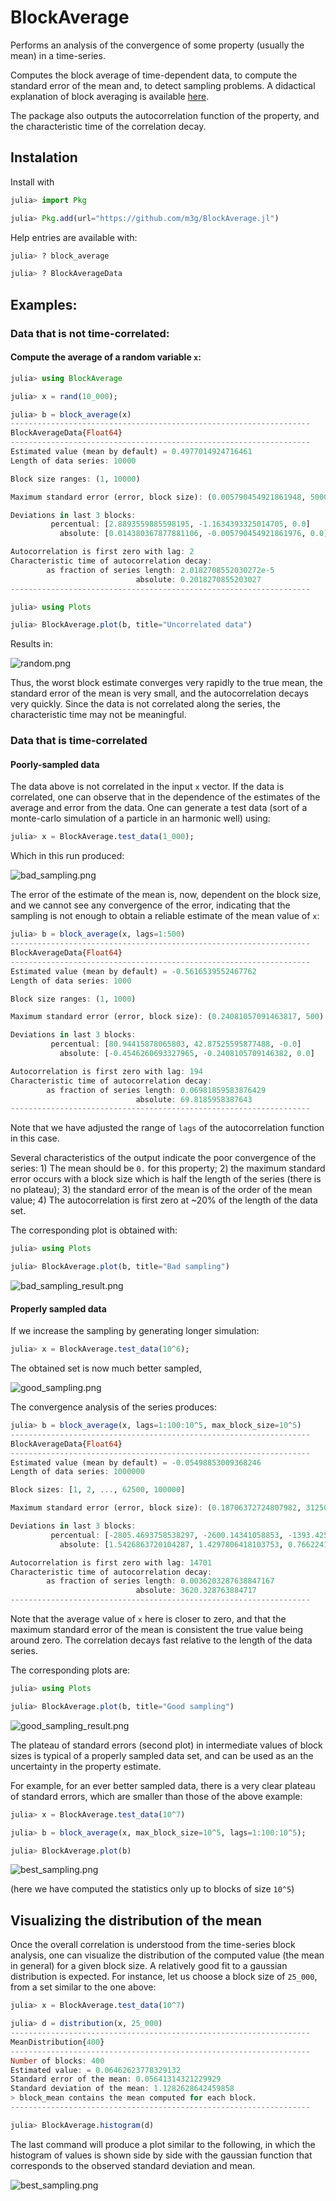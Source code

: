 # BlockAverage

Performs an analysis of the convergence of some property (usually the mean) in a time-series. 

Computes the block average of time-dependent data, to compute the standard error of the mean and, to detect sampling problems. A didactical explanation of block averaging is available [here](http://sachinashanbhag.blogspot.com/2013/08/block-averaging-estimating-uncertainty.html).  

The package also outputs the autocorrelation function of the property, and the characteristic time of the correlation
decay. 

## Instalation

Install with
```julia
julia> import Pkg

julia> Pkg.add(url="https://github.com/m3g/BlockAverage.jl")
```

Help entries are available with:
```julia
julia> ? block_average

julia> ? BlockAverageData
```

## Examples:

### Data that is not time-correlated:

#### Compute the average of a random variable `x`:

```julia
julia> using BlockAverage

julia> x = rand(10_000);

julia> b = block_average(x)
-------------------------------------------------------------------
BlockAverageData{Float64}
-------------------------------------------------------------------
Estimated value (mean by default) = 0.4977014924716461
Length of data series: 10000

Block size ranges: (1, 10000)

Maximum standard error (error, block size): (0.005790454921861948, 5000)

Deviations in last 3 blocks:
         percentual: [2.8893559885598195, -1.1634393325014705, 0.0]  
           absolute: [0.014380367877881106, -0.005790454921861976, 0.0]  

Autocorrelation is first zero with lag: 2
Characteristic time of autocorrelation decay: 
        as fraction of series length: 2.0182708552030272e-5
                            absolute: 0.2018270855203027
-------------------------------------------------------------------

julia> using Plots

julia> BlockAverage.plot(b, title="Uncorrelated data")
```

Results in:

![random.png](./docs/images/random.png)

Thus, the worst block estimate converges very rapidly to the true mean, the standard error of the mean is very small, and the autocorrelation decays very quickly. Since the data is not correlated along the series, the characteristic time may not be meaningful. 

### Data that is time-correlated

#### Poorly-sampled data

The data above is not correlated in the input `x` vector. If the data is correlated, one can observe that in the dependence of the estimates of the average and error from the data. One can generate a test data (sort of a monte-carlo simulation of a particle in an harmonic well) using:

```julia
julia> x = BlockAverage.test_data(1_000);
```
Which in this run produced:

![bad_sampling.png](./docs/images/bad_sampling.png)

The error of the estimate of the mean is, now, dependent on the block size, and we cannot see any convergence of the error, indicating that the sampling is not enough to obtain a reliable estimate of the mean value of `x`:  

```julia
julia> b = block_average(x, lags=1:500)
-------------------------------------------------------------------
BlockAverageData{Float64}
-------------------------------------------------------------------
Estimated value (mean by default) = -0.5616539552467762
Length of data series: 1000

Block size ranges: (1, 1000)

Maximum standard error (error, block size): (0.24081057091463817, 500)

Deviations in last 3 blocks:
         percentual: [80.94415878065803, 42.87525595877488, -0.0]  
           absolute: [-0.4546260693327965, -0.2408105709146382, 0.0]  

Autocorrelation is first zero with lag: 194
Characteristic time of autocorrelation decay: 
        as fraction of series length: 0.06981859583876429
                            absolute: 69.8185958387643
-------------------------------------------------------------------
```

Note that we have adjusted the range of `lags` of the autocorrelation function in this case.

Several characteristics of the output indicate the poor convergence of the series: 1) The mean should be `0.` for this property; 2) the maximum standard error occurs with a block size which is half the length of the series (there is no plateau); 3) the standard error of the mean is of the order of the mean value; 4) The autocorrelation is first zero at ~20% of the length of the data set. 

The corresponding plot is obtained with:
```julia
julia> using Plots

julia> BlockAverage.plot(b, title="Bad sampling")
```

![bad_sampling_result.png](./docs/images/bad_sampling_result.png)

#### Properly sampled data

If we increase the sampling by generating longer simulation:
```julia
julia> x = BlockAverage.test_data(10^6);
```

The obtained set is now much better sampled,

![good_sampling.png](./docs/images/good_sampling.png)

The convergence analysis of the series produces:
```julia
julia> b = block_average(x, lags=1:100:10^5, max_block_size=10^5)
-------------------------------------------------------------------
BlockAverageData{Float64}
-------------------------------------------------------------------
Estimated value (mean by default) = -0.05498853009368246
Length of data series: 1000000

Block sizes: [1, 2, ..., 62500, 100000]

Maximum standard error (error, block size): (0.18706372724807982, 31250)

Deviations in last 3 blocks:
         percentual: [-2805.4693758538297, -2600.14341058853, -1393.4253407524507]  
           absolute: [1.5426863720104287, 1.4297806418103753, 0.7662241128326587]  

Autocorrelation is first zero with lag: 14701
Characteristic time of autocorrelation decay: 
        as fraction of series length: 0.0036203287638847167
                            absolute: 3620.328763884717
-------------------------------------------------------------------
```

Note that the average value of `x` here is closer to zero, and that the maximum standard error of the mean is consistent the true value being around zero. The correlation decays fast relative to the length of the data series.

The corresponding plots are:

```julia
julia> using Plots

julia> BlockAverage.plot(b, title="Good sampling")
```

![good_sampling_result.png](./docs/images/good_sampling_result.png)

The plateau of standard errors (second plot) in intermediate values of block sizes is typical of a properly sampled data set, and can be used as an the uncertainty in the property estimate. 

For example, for an ever better sampled data, there is a very clear plateau of standard errors, which are smaller than those of the above example:

```julia
julia> x = BlockAverage.test_data(10^7)

julia> b = block_average(x, max_block_size=10^5, lags=1:100:10^5);

julia> BlockAverage.plot(b)
```

![best_sampling.png](./docs/images/best_sampling.png)

(here we have computed the statistics only up to blocks of size `10^5`)

## Visualizing the distribution of the mean

Once the overall correlation is understood from the time-series block analysis, one can 
visualize the distribution of the computed value (the mean in general) for a given
block size. A relatively good fit to a gaussian distribution is expected. For instance,
let us choose a block size of `25_000`, from a set similar to the one above:

```julia
julia> x = BlockAverage.test_data(10^7) 

julia> d = distribution(x, 25_000)
-------------------------------------------------------------------
MeanDistribution{400}
-------------------------------------------------------------------
Number of blocks: 400
Estimated value: = 0.06462623778329132
Standard error of the mean: 0.05641314321229929
Standard deviation of the mean: 1.1282628642459858
> block_mean contains the mean computed for each block.
-------------------------------------------------------------------

julia> BlockAverage.histogram(d)
```

The last command will produce a plot similar to the following, in which the histogram
of values is shown side by side with the gaussian function that corresponds to the 
observed standard deviation and mean.

![best_sampling.png](./docs/images/mean_distribution.svg)

